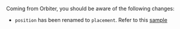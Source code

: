 Coming from Orbiter, you should be aware of the following changes:

- `position` has been renamed to `placement`. Refer to this [sample](#usage-placement)
